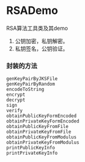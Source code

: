 # RSADemo
RSA算法工具类及其demo   

1. 公钥加密，私钥解密。
2. 私钥签名，公钥验证。

### 封装的方法
```text
genKeyPairByJKSFile
genKeyPairByRandom
encodeToString
encrypt
decrypt
sign
verify
obtainPublicKeyFormEncoded
obtainPrivateKeyFormEncoded
obtainPublicKeyFromFile
obtainPrivateKeyFromFile
obtainPublicKeyFromModulus
obtainPrivateKeyFromModulus
printPublicKeyInfo
printPrivateKeyInfo
```
